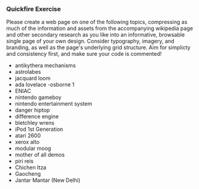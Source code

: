 ### Quickfire Exercise

Please create a web page on one of the following topics, compressing as much of the information and assets from the accompanying wikipedia page and other secondary research as you like into an informative, browsable single page of your own design. Consider typography, imagery, and branding, as well as the page's underlying grid structure. Aim for simplicty and consistency first, and make sure your code is commented! 

- antikythera mechanisms
- astrolabes
- jacquard loom
- ada lovelace
-osborne 1
- ENIAC
- nintendo gameboy
- nintendo entertainment system
- danger hiptop
- difference engine
- bletchley wrens
- iPod 1st Generation
- atari 2600
- xerox alto
- modular moog
- mother of all demos
- piri reis
- Chichen Itza
- Gaocheng 
- Jantar Mantar (New Delhi)
